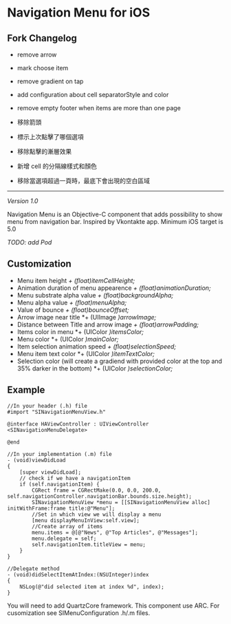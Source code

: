 Navigation Menu for iOS
=============

Fork Changelog
---------
- remove arrow
- mark choose item
- remove gradient on tap
- add configuration about cell separatorStyle and color
- remove empty footer when items are more than one page

- 移除箭頭
- 標示上次點擊了哪個選項
- 移除點擊的漸層效果
- 新增 cell 的分隔線樣式和顏色
- 移除當選項超過一頁時，最底下會出現的空白區域

---------
*Version 1.0*

Navigation Menu is an Objective-C component that adds possibility to show menu from navigation bar.
Inspired by Vkontakte app. Minimum iOS target is 5.0

*TODO: add Pod*

Customization
---------
 - Menu item height *+ (float)itemCellHeight;*
 - Animation duration of menu appearence *+ (float)animationDuration;*
 - Menu substrate alpha value *+ (float)backgroundAlpha;*
 - Menu alpha value *+ (float)menuAlpha;*
 - Value of bounce *+ (float)bounceOffset;*
 - Arrow image near title *+ (UIImage *)arrowImage;*
 - Distance between Title and arrow image *+ (float)arrowPadding;*
 - Items color in menu *+ (UIColor *)itemsColor;*
 - Menu color *+ (UIColor *)mainColor;*
 - Item selection animation speed *+ (float)selectionSpeed;*
 - Menu item text color *+ (UIColor *)itemTextColor;*
 - Selection color (will create a gradiend with provided color at the top and 35% darker in the bottom) *+ (UIColor *)selectionColor;*

Example
---------
	//In your header (.h) file
	#import "SINavigationMenuView.h"

	@interface HAViewController : UIViewController <SINavigationMenuDelegate>

	@end
	
	//In your implementation (.m) file
	- (void)viewDidLoad
	{
    	[super viewDidLoad];
    	// check if we have a navigationItem
		if (self.navigationItem) {
        	CGRect frame = CGRectMake(0.0, 0.0, 200.0, self.navigationController.navigationBar.bounds.size.height);
        	SINavigationMenuView *menu = [[SINavigationMenuView alloc] initWithFrame:frame title:@"Menu"];
        	//Set in which view we will display a menu
        	[menu displayMenuInView:self.view];
        	//Create array of items
        	menu.items = @[@"News", @"Top Articles", @"Messages"];
        	menu.delegate = self;
        	self.navigationItem.titleView = menu;
    	}
    }
    
    //Delegate method
    - (void)didSelectItemAtIndex:(NSUInteger)index
	{
    	NSLog(@"did selected item at index %d", index);
	}
    
You will need to add QuartzCore framework. This component use ARC.
For cusomization see SIMenuConfiguration .h/.m files.
